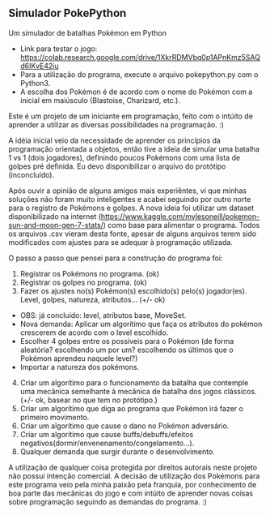 ## Simulador PokePython
Um simulador de batalhas Pokémon em Python

- Link para testar o jogo: https://colab.research.google.com/drive/1XkrRDMVbq0p1APnKmz5SAQd6IKvE42ju
- Para a utilização do programa, execute o arquivo pokepython.py com o Python3.
- A escolha dos Pokémon é de acordo com o nome do Pokémon com a inicial em maiúsculo (Blastoise, Charizard, etc.).

Este é um projeto de um iniciante em programação, feito com o intúito de aprender a utilizar as diversas possibilidades na programação. :)

A idéia inicial veio da necessidade de aprender os princípios da programação orientada a objetos, então tive a ideia de simular uma batalha 1 vs 1 (dois jogadores), definindo poucos Pokémons com uma lista de golpes pré definida. Eu devo disponibilizar o arquivo do protótipo (inconcluído).

Após ouvir a opinião de alguns amigos mais experiêntes, vi que minhas soluções não foram muito inteligentes e acabei seguindo por outro norte para o registro de Pokémons e golpes.
A nova ideia foi utilizar um dataset disponibilizado na internet (https://www.kaggle.com/mylesoneill/pokemon-sun-and-moon-gen-7-stats/) como base para alimentar o programa. Todos os arquivos .csv vieram desta fonte, apesar de alguns arquivos terem sido modificados com ajustes para se adequar à programação utilizada.

O passo a passo que pensei para a construção do programa foi:
1. Registrar os Pokémons no programa. (ok)
2. Registrar os golpes no programa. (ok)
3. Fazer os ajustes no(s) Pokémon(s) escolhido(s) pelo(s) jogador(es). Level, golpes, natureza, atributos... (+/- ok)
- OBS: já concluído: level, atributos base, MoveSet.
- Nova demanda: Aplicar um algorítimo que faça os atributos do pokémon crescerem de acordo com o level escolhido.
- Escolher 4 golpes entre os possíveis para o Pokémon (de forma aleatória? escolhendo um por um? escolhendo os últimos que o Pokémon aprendeu naquele level?)
- Importar a natureza dos pokémons.
4. Criar um algorítimo para o funcionamento da batalha que contemple uma mecânica semelhante à mecânica de batalha dos jogos clássicos. (+/- ok, basear no que tem no protótipo.)
5. Criar um algorítimo que diga ao programa que Pokémon irá fazer o primeiro movimento.
6. Criar um algorítimo que cause o dano no Pokémon adversário.
7. Criar um algorítimo que cause buffs/debuffs/efeitos negativos(dormir/envenenamento/congelamento...).
8. Qualquer demanda que surgir durante o desenvolvimento.

A utilização de qualquer coisa protegida por direitos autorais neste projeto não possui intenção comercial. A decisão de utilização dos Pokémons para este programa veio pela minha paixão pela franquia, por conhecimento de boa parte das mecânicas do jogo e com intúito de aprender novas coisas sobre programação seguindo as demandas do programa. :)
